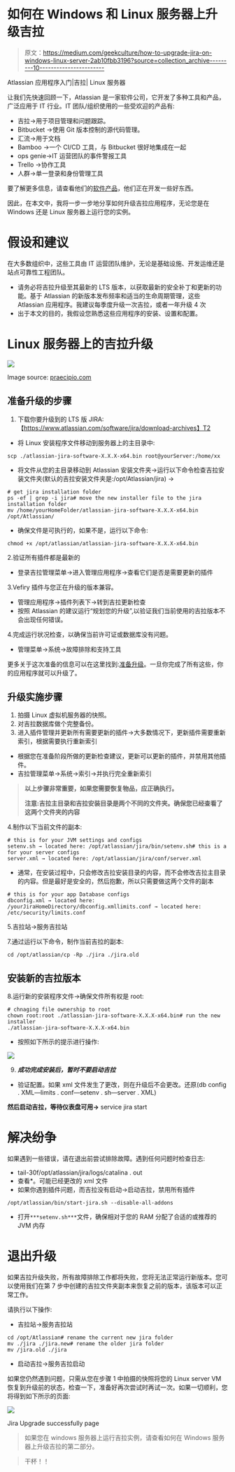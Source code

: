 # 如何在 Windows 和 Linux 服务器上升级吉拉

> 原文：<https://medium.com/geekculture/how-to-upgrade-jira-on-windows-linux-server-2ab10fbb3196?source=collection_archive---------10----------------------->

Atlassian 应用程序入门|吉拉| Linux 服务器

让我们先快速回顾一下，Atlassian 是一家软件公司，它开发了多种工具和产品，广泛应用于 IT 行业。IT 团队/组织使用的一些受欢迎的产品有:

*   吉拉→用于项目管理和问题跟踪。
*   Bitbucket →使用 Git 版本控制的源代码管理。
*   汇流→用于文档
*   Bamboo →一个 CI/CD 工具，与 Bitbucket 很好地集成在一起
*   ops genie→IT 运营团队的事件警报工具
*   Trello →协作工具
*   人群→单一登录和身份管理工具

要了解更多信息，请查看他们的[软件产品](https://www.atlassian.com/software)，他们正在开发一些好东西。

因此，在本文中，我将一步一步地分享如何升级吉拉应用程序，无论您是在 Windows 还是 Linux 服务器上运行您的实例。

# 假设和建议

在大多数组织中，这些工具由 IT 运营团队维护，无论是基础设施、开发运维还是站点可靠性工程团队。

*   请务必将吉拉升级至其最新的 LTS 版本，以获取最新的安全补丁和更新的功能。基于 Atlassian 的新版本发布频率和适当的生命周期管理，这些 Atlassian 应用程序。我建议每季度升级一次吉拉，或者一年升级 4 次
*   出于本文的目的，我假设您熟悉这些应用程序的安装、设置和配置。

# Linux 服务器上的吉拉升级

![](img/549a0bed632b219bd204be1366dbd392.png)

Image source: [praecipio.com](https://www.praecipio.com/resources/blog/why-upgrade-your-atlassian-stack)

## 准备升级的步骤

1.  下载你要升级到的 LTS 版 JIRA:【https://www.atlassian.com/software/jira/download-archives】T2

*   将 Linux 安装程序文件移动到服务器上的主目录中:

```
scp ./atlassian-jira-software-X.X.X-x64.bin root@yourServer:/home/xx
```

*   将文件从您的主目录移动到 Atlassian 安装文件夹→运行以下命令检查吉拉安装文件夹(默认的吉拉安装文件夹是:/opt/Atlassian/jira) →

```
# get jira installation folder
ps -ef | grep -i jira# move the new installer file to the jira installation folder
mv /home/yourHomeFolder/atlassian-jira-software-X.X.X-x64.bin /opt/Atlassian/
```

*   确保文件是可执行的，如果不是，运行以下命令:

```
chmod +x /opt/atlassian/atlassian-jira-software-X.X.X-x64.bin
```

2.验证所有插件都是最新的

*   登录吉拉管理菜单→进入管理应用程序→查看它们是否是需要更新的插件

3.Vefiry 插件与您正在升级的版本兼容。

*   管理应用程序→插件列表下→转到吉拉更新检查
*   按照 Atlassian 的建议运行“规划您的升级”,以验证我们当前使用的吉拉版本不会出现任何错误。

4.完成运行状况检查，以确保当前许可证或数据库没有问题。

*   管理菜单→系统→故障排除和支持工具

更多关于这次准备的信息可以在这里找到:[准备升级](https://confluence.atlassian.com/adminjiraserver/preparing-for-the-upgrade-966063325.html#:~:text=Go%20to%20Administration%20(%20)%20%3E%20Manage,upgrade%20to%2C%20and%20click%20Check)。一旦你完成了所有这些，你的应用程序就可以升级了。

## 升级实施步骤

1.  拍摄 Linux 虚拟机服务器的快照。
2.  对吉拉数据库做个完整备份。
3.  进入插件管理并更新所有需要更新的插件→大多数情况下，更新插件需要重新索引，根据需要执行重新索引

*   根据您在准备阶段所做的更新检查建议，更新可以更新的插件，并禁用其他插件。
*   吉拉管理菜单→系统→索引→并执行完全重新索引

> **以上步骤非常重要，如果您需要恢复物品，应正确执行。**
> 
> **注意:吉拉主目录和吉拉安装目录是两个不同的文件夹。确保您已经查看了这两个文件夹的内容**

4.制作以下当前文件的副本:

```
# this is for your JVM settings and configs
setenv.sh → located here: /opt/atlassian/jira/bin/setenv.sh# this is a for your server configs 
server.xml → located here: /opt/atlassian/jira/conf/server.xml
```

*   通常，在安装过程中，只会修改吉拉安装目录的内容，而不会修改吉拉主目录的内容。但是最好是安全的，然后抱歉，所以只需要做这两个文件的副本

```
# this is for your app Database configs
dbconfig.xml → located here: /yourJiraHomeDirectory/dbconfig.xmllimits.conf → located here: /etc/security/limits.conf
```

5.吉拉站→服务吉拉站

7.通过运行以下命令，制作当前吉拉的副本:

```
cd /opt/atlassian/cp -Rp ./jira ./jira.old
```

## 安装新的吉拉版本

8.运行新的安装程序文件→确保文件所有权是 root:

```
# chnaging file ownership to root
chown root:root ./atlassian-jira-software-X.X.X-x64.bin# run the new installer
./atlassian-jira-software-X.X.X-x64.bin
```

*   按照如下所示的提示进行操作:

![](img/babec028dc6ca95162df76600cd39ea1.png)

9. ***成功完成安装后，暂时不要启动吉拉***

*   验证配置。如果 xml 文件发生了更改，则在升级后不会更改。还原(db config . XML—limits . conf—setenv . sh—server . XML)

**然后启动吉拉，等待仪表盘可用→** service jira start

# 解决纷争

如果遇到一些错误，请在退出前尝试排除故障。遇到任何问题时检查日志:

*   tail-30f/opt/atlassian/jira/logs/catalina . out
*   查看*。可能已经更改的 xml 文件
*   如果你遇到插件问题，而吉拉没有启动→启动吉拉，禁用所有插件

```
/opt/atlassian/bin/start-jira.sh --disable-all-addons
```

*   打开`***setenv.sh***`文件，确保相对于您的 RAM 分配了合适的或推荐的 JVM 内存

# 退出升级

如果吉拉升级失败，所有故障排除工作都将失败，您将无法正常运行新版本。您可以使用我们在第 7 步中创建的吉拉文件夹副本来恢复之前的版本，该版本可以正常工作。

请执行以下操作:

*   吉拉站→服务吉拉站

```
cd /opt/Atlassian# rename the current new jira folder
mv ./jira ./jira.new# rename the older jira folder
mv /jira.old ./jira
```

*   启动吉拉→服务吉拉启动

如果您仍然遇到问题，只需从您在步骤 1 中拍摄的快照将您的 Linux server VM 恢复到升级前的状态，检查一下，准备好再次尝试时再试一次。如果一切顺利，您将得到如下所示的页面:

![](img/8bf53604d652fe2d259dd4ba5e958b4f.png)

Jira Upgrade successfully page

> 如果您在 windows 服务器上运行吉拉实例，请查看如何在 Windows 服务器上升级吉拉的第二部分。

> 干杯！！